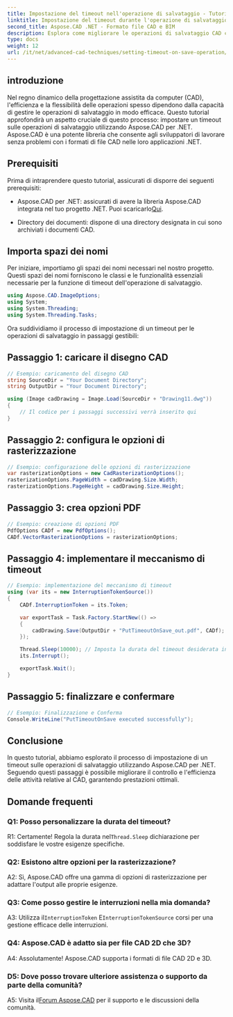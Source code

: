 ```yaml
---
title: Impostazione del timeout nell'operazione di salvataggio - Tutorial Aspose.CAD
linktitle: Impostazione del timeout durante l'operazione di salvataggio
second_title: Aspose.CAD .NET - Formato file CAD e BIM
description: Esplora come migliorare le operazioni di salvataggio CAD con le impostazioni di timeout utilizzando Aspose.CAD per .NET. Aumenta l'efficienza e il controllo delle tue applicazioni .NET.
type: docs
weight: 12
url: /it/net/advanced-cad-techniques/setting-timeout-on-save-operation/
---
```

## introduzione

Nel regno dinamico della progettazione assistita da computer (CAD), l'efficienza e la flessibilità delle operazioni spesso dipendono dalla capacità di gestire le operazioni di salvataggio in modo efficace. Questo tutorial approfondirà un aspetto cruciale di questo processo: impostare un timeout sulle operazioni di salvataggio utilizzando Aspose.CAD per .NET. Aspose.CAD è una potente libreria che consente agli sviluppatori di lavorare senza problemi con i formati di file CAD nelle loro applicazioni .NET.

## Prerequisiti

Prima di intraprendere questo tutorial, assicurati di disporre dei seguenti prerequisiti:

- Aspose.CAD per .NET: assicurati di avere la libreria Aspose.CAD integrata nel tuo progetto .NET. Puoi scaricarlo[Qui](https://releases.aspose.com/cad/net/).

- Directory dei documenti: dispone di una directory designata in cui sono archiviati i documenti CAD.

## Importa spazi dei nomi

Per iniziare, importiamo gli spazi dei nomi necessari nel nostro progetto. Questi spazi dei nomi forniscono le classi e le funzionalità essenziali necessarie per la funzione di timeout dell'operazione di salvataggio.

```csharp
using Aspose.CAD.ImageOptions;
using System;
using System.Threading;
using System.Threading.Tasks;
```

Ora suddividiamo il processo di impostazione di un timeout per le operazioni di salvataggio in passaggi gestibili:

## Passaggio 1: caricare il disegno CAD

```csharp
// Esempio: caricamento del disegno CAD
string SourceDir = "Your Document Directory";
string OutputDir = "Your Document Directory";

using (Image cadDrawing = Image.Load(SourceDir + "Drawing11.dwg"))
{
    // Il codice per i passaggi successivi verrà inserito qui
}
```

## Passaggio 2: configura le opzioni di rasterizzazione

```csharp
// Esempio: configurazione delle opzioni di rasterizzazione
var rasterizationOptions = new CadRasterizationOptions();
rasterizationOptions.PageWidth = cadDrawing.Size.Width;
rasterizationOptions.PageHeight = cadDrawing.Size.Height;
```

## Passaggio 3: crea opzioni PDF

```csharp
// Esempio: creazione di opzioni PDF
PdfOptions CADf = new PdfOptions();
CADf.VectorRasterizationOptions = rasterizationOptions;
```

## Passaggio 4: implementare il meccanismo di timeout

```csharp
// Esempio: implementazione del meccanismo di timeout
using (var its = new InterruptionTokenSource())
{
    CADf.InterruptionToken = its.Token;

    var exportTask = Task.Factory.StartNew(() =>
    {
        cadDrawing.Save(OutputDir + "PutTimeoutOnSave_out.pdf", CADf);
    });

    Thread.Sleep(10000); // Imposta la durata del timeout desiderata in millisecondi
    its.Interrupt();

    exportTask.Wait();
}
```

## Passaggio 5: finalizzare e confermare

```csharp
// Esempio: Finalizzazione e Conferma
Console.WriteLine("PutTimeoutOnSave executed successfully");
```

## Conclusione

In questo tutorial, abbiamo esplorato il processo di impostazione di un timeout sulle operazioni di salvataggio utilizzando Aspose.CAD per .NET. Seguendo questi passaggi è possibile migliorare il controllo e l'efficienza delle attività relative al CAD, garantendo prestazioni ottimali.

## Domande frequenti

### Q1: Posso personalizzare la durata del timeout?

 R1: Certamente! Regola la durata nel`Thread.Sleep` dichiarazione per soddisfare le vostre esigenze specifiche.

### Q2: Esistono altre opzioni per la rasterizzazione?

A2: Sì, Aspose.CAD offre una gamma di opzioni di rasterizzazione per adattare l'output alle proprie esigenze.

### Q3: Come posso gestire le interruzioni nella mia domanda?

 A3: Utilizza il`InterruptionToken` E`InterruptionTokenSource` corsi per una gestione efficace delle interruzioni.

### Q4: Aspose.CAD è adatto sia per file CAD 2D che 3D?

A4: Assolutamente! Aspose.CAD supporta i formati di file CAD 2D e 3D.

### D5: Dove posso trovare ulteriore assistenza o supporto da parte della comunità?

 A5: Visita il[Forum Aspose.CAD](https://forum.aspose.com/c/cad/19) per il supporto e le discussioni della comunità.